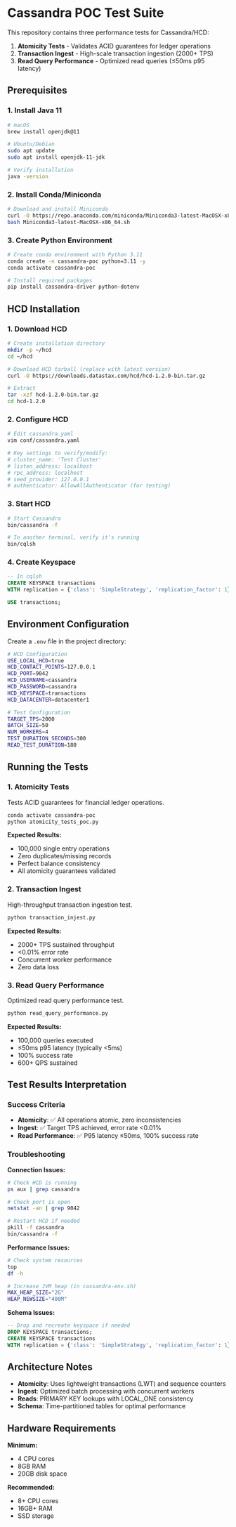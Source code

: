 # Cassandra POC Test Suite

This repository contains three performance tests for Cassandra/HCD:
1. **Atomicity Tests** - Validates ACID guarantees for ledger operations
2. **Transaction Ingest** - High-scale transaction ingestion (2000+ TPS)  
3. **Read Query Performance** - Optimized read queries (≤50ms p95 latency)

## Prerequisites

### 1. Install Java 11
```bash
# macOS
brew install openjdk@11

# Ubuntu/Debian
sudo apt update
sudo apt install openjdk-11-jdk

# Verify installation
java -version
```

### 2. Install Conda/Miniconda
```bash
# Download and install Miniconda
curl -O https://repo.anaconda.com/miniconda/Miniconda3-latest-MacOSX-x86_64.sh
bash Miniconda3-latest-MacOSX-x86_64.sh
```

### 3. Create Python Environment
```bash
# Create conda environment with Python 3.11
conda create -n cassandra-poc python=3.11 -y
conda activate cassandra-poc

# Install required packages
pip install cassandra-driver python-dotenv
```

## HCD Installation

### 1. Download HCD
```bash
# Create installation directory
mkdir -p ~/hcd
cd ~/hcd

# Download HCD tarball (replace with latest version)
curl -O https://downloads.datastax.com/hcd/hcd-1.2.0-bin.tar.gz

# Extract
tar -xzf hcd-1.2.0-bin.tar.gz
cd hcd-1.2.0
```

### 2. Configure HCD
```bash
# Edit cassandra.yaml
vim conf/cassandra.yaml

# Key settings to verify/modify:
# cluster_name: 'Test Cluster'
# listen_address: localhost
# rpc_address: localhost
# seed_provider: 127.0.0.1
# authenticator: AllowAllAuthenticator (for testing)
```

### 3. Start HCD
```bash
# Start Cassandra
bin/cassandra -f

# In another terminal, verify it's running
bin/cqlsh
```

### 4. Create Keyspace
```sql
-- In cqlsh
CREATE KEYSPACE transactions 
WITH replication = {'class': 'SimpleStrategy', 'replication_factor': 1};

USE transactions;
```

## Environment Configuration

Create a `.env` file in the project directory:

```bash
# HCD Configuration
USE_LOCAL_HCD=true
HCD_CONTACT_POINTS=127.0.0.1
HCD_PORT=9042
HCD_USERNAME=cassandra
HCD_PASSWORD=cassandra
HCD_KEYSPACE=transactions
HCD_DATACENTER=datacenter1

# Test Configuration
TARGET_TPS=2000
BATCH_SIZE=50
NUM_WORKERS=4
TEST_DURATION_SECONDS=300
READ_TEST_DURATION=180
```

## Running the Tests

### 1. Atomicity Tests
Tests ACID guarantees for financial ledger operations.

```bash
conda activate cassandra-poc
python atomicity_tests_poc.py
```

**Expected Results:**
- 100,000 single entry operations
- Zero duplicates/missing records
- Perfect balance consistency
- All atomicity guarantees validated

### 2. Transaction Ingest
High-throughput transaction ingestion test.

```bash
python transaction_injest.py
```

**Expected Results:**
- 2000+ TPS sustained throughput
- <0.01% error rate
- Concurrent worker performance
- Zero data loss

### 3. Read Query Performance
Optimized read query performance test.

```bash
python read_query_performance.py
```

**Expected Results:**
- 100,000 queries executed
- ≤50ms p95 latency (typically <5ms)
- 100% success rate
- 600+ QPS sustained

## Test Results Interpretation

### Success Criteria
- **Atomicity**: ✅ All operations atomic, zero inconsistencies
- **Ingest**: ✅ Target TPS achieved, error rate <0.01%
- **Read Performance**: ✅ P95 latency ≤50ms, 100% success rate

### Troubleshooting

**Connection Issues:**
```bash
# Check HCD is running
ps aux | grep cassandra

# Check port is open
netstat -an | grep 9042

# Restart HCD if needed
pkill -f cassandra
bin/cassandra -f
```

**Performance Issues:**
```bash
# Check system resources
top
df -h

# Increase JVM heap (in cassandra-env.sh)
MAX_HEAP_SIZE="2G"
HEAP_NEWSIZE="400M"
```

**Schema Issues:**
```sql
-- Drop and recreate keyspace if needed
DROP KEYSPACE transactions;
CREATE KEYSPACE transactions 
WITH replication = {'class': 'SimpleStrategy', 'replication_factor': 1};
```

## Architecture Notes

- **Atomicity**: Uses lightweight transactions (LWT) and sequence counters
- **Ingest**: Optimized batch processing with concurrent workers  
- **Reads**: PRIMARY KEY lookups with LOCAL_ONE consistency
- **Schema**: Time-partitioned tables for optimal performance

## Hardware Requirements

**Minimum:**
- 4 CPU cores
- 8GB RAM
- 20GB disk space

**Recommended:**
- 8+ CPU cores
- 16GB+ RAM
- SSD storage
